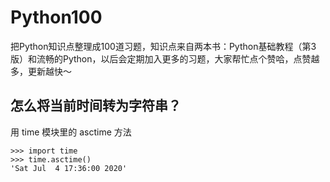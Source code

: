 # Python100
把Python知识点整理成100道习题，知识点来自两本书：Python基础教程（第3版）和流畅的Python，以后会定期加入更多的习题，大家帮忙点个赞哈，点赞越多，更新越快～


## 怎么将当前时间转为字符串？

用 time 模块里的 asctime 方法


```
>>> import time
>>> time.asctime()
'Sat Jul  4 17:36:00 2020'
```